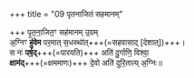 +++
title = "09 पृतनाजितं सहमानम्"

+++
पृ॒त॒ना॒जित॒ꣳ सह॑मानम् उ॒ग्रम्  
अ॒ग्निꣳ **हु॑वेम** पर॒मात् स॒धस्था॑॑त्+++(=सहवासाद् [देशात्])+++।  
स नः॑ **पर्ष॒द्**+++(=पारयति)+++ अति॑ दु॒र्गाणि॒ विश्वा॒  
**क्षाम॑द्**+++(=क्षममाणः)+++ दे॒वो अति॑ दुरि॒तात्य् अ॒ग्निः॥
